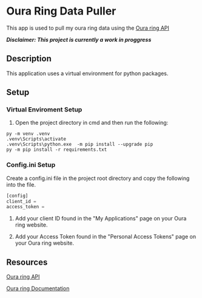 # Oura Ring Data Puller

This app is used to pull my oura ring data using the [Oura ring API](https://python-ouraring.readthedocs.io/en/latest/api.html)

**_Disclaimer: This project is currently a work in proggress_**

## Description

This application uses a virtual environment for python packages.

## Setup

### Virtual Enviroment Setup

1. Open the project directory in cmd and then run the following:

```CMD
py -m venv .venv
.venv\Scripts\activate
.venv\Scripts\python.exe  -m pip install --upgrade pip
py -m pip install -r requirements.txt
```

### Config.ini Setup

Create a config.ini file in the project root directory and copy the following into the file.

```Python
[config]
client_id =
access_token =
```

1. Add your client ID found in the "My Applications" page on your Oura ring website.

2. Add your Access Token found in the "Personal Access Tokens" page on your Oura ring website.

## Resources

[Oura ring API](https://python-ouraring.readthedocs.io/en/latest/api.html)

[Oura ring Documentation](https://cloud.ouraring.com/docs/)
